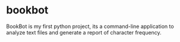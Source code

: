 # bookbot
BookBot is my first python project, its a command-line application to analyze text files and generate a report of character frequency.
